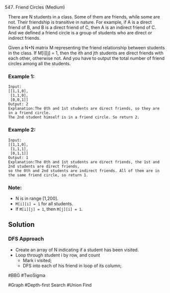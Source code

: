 547. Friend Circles (Medium)

There are N students in a class. Some of them are friends, while some are not. Their friendship is transitive in nature. For example, if A is a direct friend of B, and B is a direct friend of C, then A is an indirect friend of C. And we defined a friend circle is a group of students who are direct or indirect friends.

Given a N*N matrix M representing the friend relationship between students in the class. If M[i][j] = 1, then the ith and jth students are direct friends with each other, otherwise not. And you have to output the total number of friend circles among all the students.

### Example 1:
```
Input:
[[1,1,0],
 [1,1,0],
 [0,0,1]]
Output: 2
Explanation:The 0th and 1st students are direct friends, so they are in a friend circle. 
The 2nd student himself is in a friend circle. So return 2.
```

### Example 2:
```
Input: 
[[1,1,0],
 [1,1,1],
 [0,1,1]]
Output: 1
Explanation:The 0th and 1st students are direct friends, the 1st and 2nd students are direct friends, 
so the 0th and 2nd students are indirect friends. All of them are in the same friend circle, so return 1.
```

### Note:
- N is in range [1,200].
- `M[i][i] = 1` for all students.
- If `M[i][j] = 1`, then `M[j][i] = 1`.

## Solution
### DFS Approach
- Create an array of N indicating if a student has been visited.
- Loop through student i by row, and count
  - Mark i visited;
  - DFS into each of his friend in loop of its column;

#BBG #TwoSigma

#Graph #Depth-first Search #Union Find

